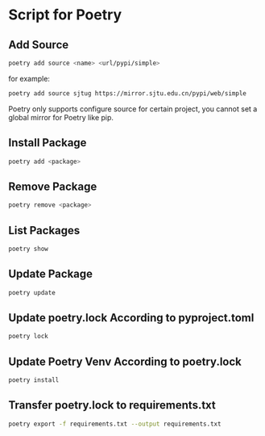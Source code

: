 # Script for Poetry

## Add Source

```bash
poetry add source <name> <url/pypi/simple>
```

for example:

```bash
poetry add source sjtug https://mirror.sjtu.edu.cn/pypi/web/simple
```

Poetry only supports configure source for certain project, you cannot set a global mirror for Poetry like pip.

## Install Package

```bash
poetry add <package>
```

## Remove Package

```bash
poetry remove <package>
```

## List Packages

```bash
poetry show
```

## Update Package

```bash
poetry update
```

## Update poetry.lock According to pyproject.toml

```bash
poetry lock
```

## Update Poetry Venv According to poetry.lock

```bash 
poetry install
```

## Transfer poetry.lock to requirements.txt

```bash
poetry export -f requirements.txt --output requirements.txt
```
